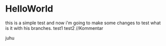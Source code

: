 # HelloWorld
this is a simple test
and now i'm going to make some changes to test what is it with his branches.
test1
 test2
//Kommentar

juhu
